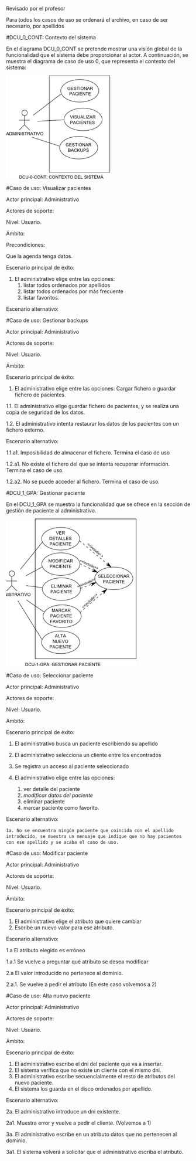 Revisado por el profesor


Para todos los casos de uso se ordenará el archivo, en caso de ser necesario, por apellidos


#DCU_0_CONT: Contexto del sistema

En el diagrama DCU_0_CONT se pretende mostrar una visión global de la funcionalidad que el sistema debe proporcionar al actor. A continuación, se muestra el diagrama de caso de uso 0, que representa el contexto del sistema:
	
![DCU_0_CONT](https://github.com/DebianRDT/DentistaIS/blob/master/documentacion/diagramas/DCU_0_CONT.png)

#Caso de uso: Visualizar pacientes

Actor principal: Administrativo

Actores de soporte:

Nivel: Usuario.

Ámbito:

Precondiciones: 

Que la agenda tenga datos. 

Escenario principal de éxito:

1. El administrativo elige entre las opciones: 
	1. listar todos ordenados por apellidos
	1. listar todos ordenados por más frecuente
	1. listar favoritos.

Escenario alternativo:


#Caso de uso: Gestionar backups

Actor principal: Administrativo

Actores de soporte:

Nivel: Usuario.

Ámbito:

Escenario principal de éxito:

1. El administrativo elige entre las opciones: Cargar fichero o guardar fichero de pacientes.

1.1. El administrativo elige guardar fichero de pacientes, y se realiza una copia de seguridad de los datos.

1.2. El administrativo intenta restaurar los datos de los pacientes con un fichero externo.

Escenario alternativo:

1.1.a1. Imposibilidad de almacenar el fichero. Termina el caso de uso

1.2.a1. No existe el fichero del que se intenta recuperar información. Termina el caso de uso.

1.2.a2. No se puede acceder al fichero. Termina el caso de uso.


#DCU_1_GPA: Gestionar paciente

En el DCU_1_GPA se muestra la funcionalidad que se ofrece en la sección de gestión de paciente al administrativo.
	
![DCU_1_GPA](https://github.com/DebianRDT/DentistaIS/blob/master/documentacion/diagramas/DCU_1_GPA.png)
	

#Caso de uso: Seleccionar paciente

Actor principal: Administrativo

Actores de soporte:

Nivel: Usuario.

Ámbito:

Escenario principal de éxito:
 1. El administrativo busca un paciente escribiendo su apellido
 2. El administrativo selecciona un cliente entre los encontrados
 3. Se registra un acceso al paciente seleccionado
 4. El administrativo elige entre las opciones:

    1. ver detalle del paciente
    2. *modificar datos del paciente*
    3. eliminar paciente
    4. marcar paciente como favorito.
    
Escenario alternativo:

    1a. No se encuentra ningún paciente que coincida con el apellido introducido, se muestra un mensaje que indique que no hay pacientes con ese apellido y se acaba el caso de uso.


#Caso de uso: Modificar paciente

Actor principal: Administrativo

Actores de soporte:

Nivel: Usuario.

Ámbito:

Escenario principal de éxito:
  1. El administrativo elige el atributo que quiere cambiar
  2. Escribe un nuevo valor para ese atributo.

Escenario alternativo:

1.a El atributo elegido es erróneo

  1.a.1 Se vuelve a preguntar qué atributo se desea modificar

  2.a El valor introducido no pertenece al dominio. 

  2.a.1. Se vuelve a pedir el atributo (En este caso volvemos a 2)



#Caso de uso: Alta nuevo paciente

Actor principal: Administrativo

Actores de soporte:

Nivel: Usuario.

Ámbito:

Escenario principal de éxito:
1. El administrativo escribe el dni del paciente que va a insertar.
2. El sistema verifica que no existe un cliente con el mismo dni.
3. El administrativo escribe secuencialmente el resto de atributos del nuevo paciente.
4. El sistema los guarda en el disco ordenados por apellido. 

Escenario alternativo:

2a. El administrativo introduce un dni existente.

2a1. Muestra error y vuelve a pedir el cliente. (Volvemos a 1)

3a. El administrativo escribe en un atributo datos que no pertenecen al dominio.

3a1. El sistema volverá a solicitar que el administrativo escriba el atributo.

